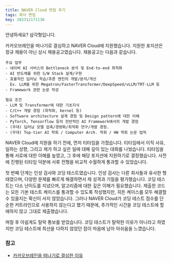 ```yaml
---
title: NAVER Cloud 면접 후기
tags: 회사 면접
key: 202312171130
---
```


안녕하세요? 삼각형입니다.

카카오브레인을 떠나기로 결심하고 NAVER Cloud에 지원했습니다. 지원한 포지션은 정규 채용이 아닌 상시
채용공고였습니다. 채용공고는 다음과 같습니다.

```
주요 업무
- 네이버 AI 서비스의 Bottleneck 분석 및 End-to-end 최적화
- AI 반도체를 위한 S/W Stack 설계/구현
- 효율적인 딥러닝 학습/추론 엔진의 개발/분석/개선
  Ex. LLM을 위한 Megatron/FasterTransformer/DeepSpeed/vLLM/TRT-LLM 등
- Framework 관련 논문 작성

필요 조건
- LLM 및 Transformer에 대한 기초지식
- C/C++ 개발 경험 (최적화, kernel 등)
- Software architecture 설계 경험 및 Design pattern에 대한 이해
- PyTorch, Tensorflow 등의 전반적인 AI Framework에서의 개발 경험
- (우대) 딥러닝 모델 압축/경량화/최적화 연구/개발 경험.
- (우대) Top-tier AI 학회 / Computer Arch. 학회 / HW 학회 논문 업적
```

NAVER Cloud에 지원을 하기 전에, 먼저 티타임을 가졌습니다. 티타임에서 이직 사유, 일하는 성향, 그리고
제가 하고 싶은 일에 대해 깊이 있는 대화를 나눴습니다. 티타임을 통해 서로에 대한 이해를 높였고, 그 후에
해당 포지션에 지원하기로 결정했습니다. 사전에 진행된 티타임 덕분에 서류 전형을 비교적 수월하게 통과할 수
있었습니다.

첫 번째 단계는 인성 검사와 코딩 테스트였습니다. 인성 검사는 다른 회사들과 유사한 형태였으며, 다양한
문제를 빠르게 해결하면서 제 성격과 기질을 평가했습니다. 코딩 테스트는 다소 난이도를 지녔으며, 알고리즘에
대한 깊은 이해가 필요했습니다. 제출한 코드는 모든 기본 테스트 케이스를 통과할 수 있도록 작성했지만, 히든
케이스를 모두 해결할 수 있을지는 확신이 서지 않았습니다. 그러나 NAVER Cloud가 코딩 테스트 점수를
단순한 커트라인으로 사용하지 않는다고 했기 때문에, 추가적인 시간을 코딩 테스트에 할애하지 않고 그대로
제출했습니다.

며칠 후 아쉽게도 탈락 통보를 받았습니다. 코딩 테스트가 탈락한 이유가 아니라고 하였지만 코딩 테스트에
최선을 다하지 않았던 점이 마음에 남아 아쉬움을 느꼈습니다.

### 참고

- [카카오브레인을 떠나기로 결심한 이유](https://daemyung.github.io/2023/12/07/카카오브레인을-떠나기로-결심한-이유.html)

<!--more-->

